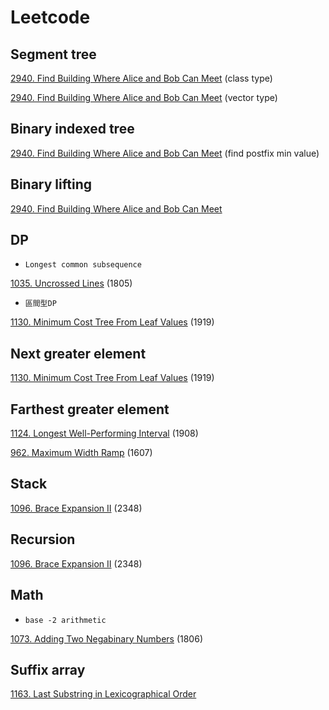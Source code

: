 # Leetcode



## Segment tree

[2940. Find Building Where Alice and Bob Can Meet](https://github.com/RyanPioneer/Leetcode/blob/main/2501~3000/2940.%20Find%20Building%20Where%20Alice%20and%20Bob%20Can%20Meet/main4.cpp) (class type)

[2940. Find Building Where Alice and Bob Can Meet](https://github.com/RyanPioneer/Leetcode/blob/main/2501~3000/2940.%20Find%20Building%20Where%20Alice%20and%20Bob%20Can%20Meet/main5.cpp) (vector type)



## Binary indexed tree

[2940. Find Building Where Alice and Bob Can Meet](https://github.com/RyanPioneer/Leetcode/blob/main/2501~3000/2940.%20Find%20Building%20Where%20Alice%20and%20Bob%20Can%20Meet/main6.cpp) (find postfix min value)



## Binary lifting

[2940. Find Building Where Alice and Bob Can Meet](https://github.com/RyanPioneer/Leetcode/blob/main/2501~3000/2940.%20Find%20Building%20Where%20Alice%20and%20Bob%20Can%20Meet/main7.cpp)



## DP

* ``Longest common subsequence``

[1035. Uncrossed Lines](https://github.com/RyanPioneer/Leetcode/tree/main/1001~1500/1035.%20Uncrossed%20Lines) (1805)



* ``區間型DP``

[1130. Minimum Cost Tree From Leaf Values](https://github.com/RyanPioneer/Leetcode/blob/main/1001~1500/1130.%20Minimum%20Cost%20Tree%20From%20Leaf%20Values/main2.cpp) (1919)



## Next greater element

[1130. Minimum Cost Tree From Leaf Values](https://github.com/RyanPioneer/Leetcode/blob/main/1001~1500/1130.%20Minimum%20Cost%20Tree%20From%20Leaf%20Values/main3.cpp) (1919)



## Farthest greater element

[1124. Longest Well-Performing Interval](https://github.com/RyanPioneer/Leetcode/tree/main/1001~1500/1124.%20Longest%20Well-Performing%20Interval) (1908)

[962. Maximum Width Ramp](https://github.com/RyanPioneer/Leetcode/blob/main/0501~1000/0962.%20Maximum%20Width%20Ramp/main.cpp) (1607)



## Stack

[1096. Brace Expansion II]() (2348)



## Recursion

[1096. Brace Expansion II]() (2348)



## Math

* ``base -2 arithmetic``

[1073. Adding Two Negabinary Numbers](https://github.com/RyanPioneer/Leetcode/blob/main/1001~1500/1073.%20Adding%20Two%20Negabinary%20Numbers/main.cpp) (1806)



## Suffix array

[1163. Last Substring in Lexicographical Order](https://github.com/RyanPioneer/Leetcode/blob/main/1001~1500/1163.%20Last%20Substring%20in%20Lexicographical%20Order/main.cpp) 

